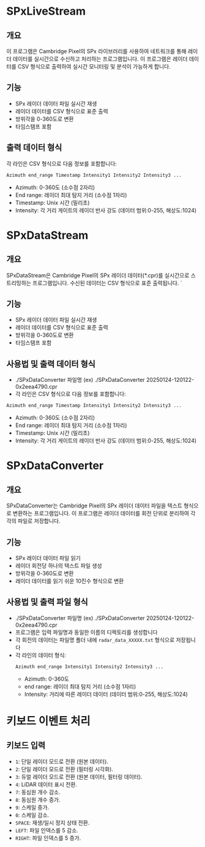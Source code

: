 # SPxLiveStream

## 개요
이 프로그램은 Cambridge Pixel의 SPx 라이브러리를 사용하여 네트워크를 통해 레이더 데이터를 실시간으로 수신하고 처리하는 프로그램입니다. 이 프로그램은 레이더 데이터를 CSV 형식으로 출력하여 실시간 모니터링 및 분석이 가능하게 합니다.

## 기능
- SPx 레이더 데이터 파일 실시간 재생
- 레이더 데이터를 CSV 형식으로 표준 출력
- 방위각을 0-360도로 변환
- 타임스탬프 포함

## 출력 데이터 형식
각 라인은 CSV 형식으로 다음 정보를 포함합니다:
```
Azimuth end_range Timestamp Intensity1 Intensity2 Intensity3 ...
```
- Azimuth: 0-360도 (소수점 2자리)
- End range: 레이더 최대 탐지 거리 (소수점 1자리)
- Timestamp: Unix 시간 (밀리초)
- Intensity: 각 거리 게이트의 레이더 반사 강도 (데이터 범위:0-255, 해상도:1024)

# SPxDataStream

## 개요
SPxDataStream은 Cambridge Pixel의 SPx 레이더 데이터(*.cpr)를 실시간으로 스트리밍하는 프로그램입니다. 수신된 데이터는 CSV 형식으로 표준 출력됩니다.
`
## 기능
- SPx 레이더 데이터 파일 실시간 재생
- 레이더 데이터를 CSV 형식으로 표준 출력
- 방위각을 0-360도로 변환
- 타임스탬프 포함

## 사용법 및 출력 데이터 형식
- ./SPxDataConverter 파일명 (ex) ./SPxDataConverter 20250124-120122-0x2eea4790.cpr
- 각 라인은 CSV 형식으로 다음 정보를 포함합니다:
```
Azimuth end_range Timestamp Intensity1 Intensity2 Intensity3 ...
```
- Azimuth: 0-360도 (소수점 2자리)
- End range: 레이더 최대 탐지 거리 (소수점 1자리)
- Timestamp: Unix 시간 (밀리초)
- Intensity: 각 거리 게이트의 레이더 반사 강도 (데이터 범위:0-255, 해상도:1024)

# SPxDataConverter

## 개요
SPxDataConverter는 Cambridge Pixel의 SPx 레이더 데이터 파일을 텍스트 형식으로 변환하는 프로그램입니다. 이 프로그램은 레이더 데이터를 회전 단위로 분리하여 각각의 파일로 저장합니다.

## 기능
- SPx 레이더 데이터 파일 읽기
- 레이더 회전당 하나의 텍스트 파일 생성
- 방위각을 0-360도로 변환
- 레이더 데이터를 읽기 쉬운 10진수 형식으로 변환

## 사용법 및 출력 파일 형식
- ./SPxDataConverter 파일명 (ex) ./SPxDataConverter 20250124-120122-0x2eea4790.cpr
- 프로그램은 입력 파일명과 동일한 이름의 디렉토리를 생성합니다
- 각 회전의 데이터는 파일명 폴더 내에 `radar_data_XXXXX.txt` 형식으로 저장됩니다
- 각 라인의 데이터 형식:
  ```
  Azimuth end_range Intensity1 Intensity2 Intensity3 ...
  ```
   - Azimuth: 0-360도
   - end range: 레이더 최대 탐지 거리 (소수점 1자리)
   - Intensity: 거리에 따른 레이더 데이터 (데이터 범위:0-255, 해상도:1024)

# 키보드 이벤트 처리

## 키보드 입력
- `1`: 단일 레이더 모드로 전환 (원본 데이터).
- `2`: 단일 레이더 모드로 전환 (필터링 시각화).
- `3`: 듀얼 레이더 모드로 전환 (원본 데이터, 필터링 데이터).
- `4`: LiDAR 데이터 표시 전환.
- `7`: 동심원 개수 감소.
- `8`: 동심원 개수 증가.
- `9`: 스케일 증가.
- `0`: 스케일 감소.
- `SPACE`: 재생/일시 정지 상태 전환.
- `LEFT`: 파일 인덱스를 5 감소.
- `RIGHT`: 파일 인덱스를 5 증가.


